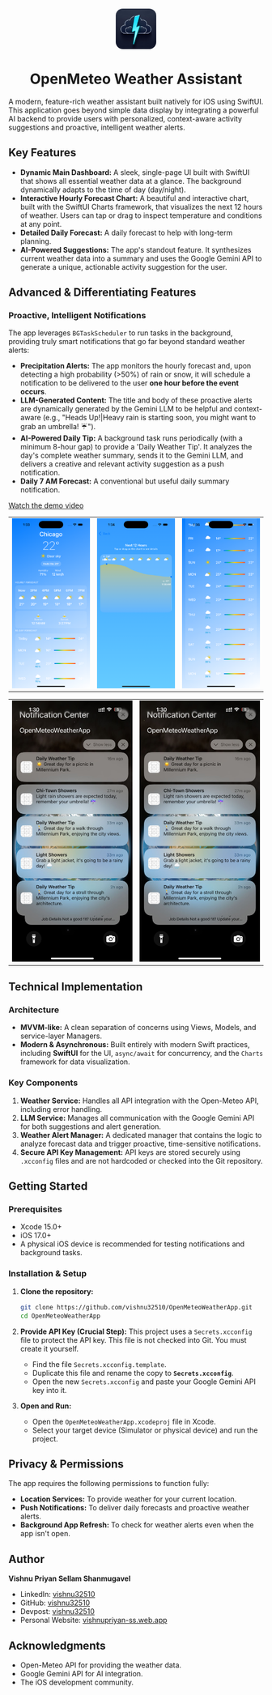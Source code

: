<br/>
<p align="center">
  <a href="https://github.com/vishnu32510/swift-weather-app">
    <img src="OpenMeteoWeatherApp/Assets.xcassets/AppIcon.appiconset/ICOND.png" alt="Logo" width="80" height="80" style="border-radius: 14px;">
  </a>
  <h1 align="center">OpenMeteo Weather Assistant</h1>
</p>

A modern, feature-rich weather assistant built natively for iOS using SwiftUI. This application goes beyond simple data display by integrating a powerful AI backend to provide users with personalized, context-aware activity suggestions and proactive, intelligent weather alerts.

## Key Features

- **Dynamic Main Dashboard:** A sleek, single-page UI built with SwiftUI that shows all essential weather data at a glance. The background dynamically adapts to the time of day (day/night).
- **Interactive Hourly Forecast Chart:** A beautiful and interactive chart, built with the SwiftUI Charts framework, that visualizes the next 12 hours of weather. Users can tap or drag to inspect temperature and conditions at any point.
- **Detailed Daily Forecast:** A daily forecast to help with long-term planning.
- **AI-Powered Suggestions:** The app's standout feature. It synthesizes current weather data into a summary and uses the Google Gemini API to generate a unique, actionable activity suggestion for the user.

## Advanced & Differentiating Features

### Proactive, Intelligent Notifications
The app leverages `BGTaskScheduler` to run tasks in the background, providing truly smart notifications that go far beyond standard weather alerts:
- **Precipitation Alerts:** The app monitors the hourly forecast and, upon detecting a high probability (>50%) of rain or snow, it will schedule a notification to be delivered to the user **one hour before the event occurs**.
- **LLM-Generated Content:** The title and body of these proactive alerts are dynamically generated by the Gemini LLM to be helpful and context-aware (e.g., "Heads Up!|Heavy rain is starting soon, you might want to grab an umbrella! ☔️").
- **AI-Powered Daily Tip:** A background task runs periodically (with a minimum 8-hour gap) to provide a 'Daily Weather Tip'. It analyzes the day's complete weather summary, sends it to the Gemini LLM, and delivers a creative and relevant activity suggestion as a push notification.
- **Daily 7 AM Forecast:** A conventional but useful daily summary notification.

[Watch the demo video](https://drive.google.com/drive/folders/1AFPUUj0afA-2vDYxPiTFtlD8PkddQE6l?usp=sharing)

<table>
  <tr>
    <td><img src="Screenshots/1.png" width="200"/></td>
    <td><img src="Screenshots/2.png" width="200"/></td>
    <td><img src="Screenshots/3.png" width="200"/></td>
  </tr>
</table>

<table>
  <tr>
    <td><img src="Screenshots/4.png" width="300"/></td>
    <td><img src="Screenshots/5.png" width="300"/></td>
  </tr>
</table>

## Technical Implementation

### Architecture
- **MVVM-like:** A clean separation of concerns using Views, Models, and service-layer Managers.
- **Modern & Asynchronous:** Built entirely with modern Swift practices, including **SwiftUI** for the UI, `async/await` for concurrency, and the `Charts` framework for data visualization.

### Key Components
1.  **Weather Service:** Handles all API integration with the Open-Meteo API, including error handling.
2.  **LLM Service:** Manages all communication with the Google Gemini API for both suggestions and alert generation.
3.  **Weather Alert Manager:** A dedicated manager that contains the logic to analyze forecast data and trigger proactive, time-sensitive notifications.
4.  **Secure API Key Management:** API keys are stored securely using `.xcconfig` files and are not hardcoded or checked into the Git repository.

## Getting Started

### Prerequisites
- Xcode 15.0+
- iOS 17.0+
- A physical iOS device is recommended for testing notifications and background tasks.

### Installation & Setup

1.  **Clone the repository:**
    ```bash
    git clone https://github.com/vishnu32510/OpenMeteoWeatherApp.git
    cd OpenMeteoWeatherApp
    ```

2.  **Provide API Key (Crucial Step):**
    This project uses a `Secrets.xcconfig` file to protect the API key. This file is not checked into Git. You must create it yourself.
    -   Find the file `Secrets.xcconfig.template`.
    -   Duplicate this file and rename the copy to **`Secrets.xcconfig`**.
    -   Open the new `Secrets.xcconfig` and paste your Google Gemini API key into it.

3.  **Open and Run:**
    -   Open the `OpenMeteoWeatherApp.xcodeproj` file in Xcode.
    -   Select your target device (Simulator or physical device) and run the project.

## Privacy & Permissions

The app requires the following permissions to function fully:
- **Location Services:** To provide weather for your current location.
- **Push Notifications:** To deliver daily forecasts and proactive weather alerts.
- **Background App Refresh:** To check for weather alerts even when the app isn't open.

## Author

**Vishnu Priyan Sellam Shanmugavel**

- LinkedIn: [vishnu32510](https://www.linkedin.com/in/vishnu32510/)
- GitHub: [vishnu32510](https://github.com/vishnu32510)
- Devpost: [vishnu32510](https://devpost.com/vishnu32510)
- Personal Website: [vishnupriyan-ss.web.app](https://vishnupriyan-ss.web.app/)

## Acknowledgments
- Open-Meteo API for providing the weather data.
- Google Gemini API for AI integration.
- The iOS development community.

